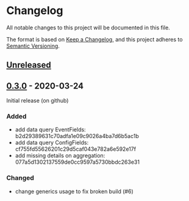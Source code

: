 # Changelog

All notable changes to this project will be documented in this file.

The format is based on [Keep a Changelog](https://keepachangelog.com/en/1.0.0/),
and this project adheres to [Semantic Versioning](https://semver.org/spec/v2.0.0.html).

## [Unreleased]

## [0.3.0] - 2020-03-24

Initial release (on github)

### Added

- add data query EventFields: b2d29389631c70adfa1e09c9026a4ba7d6b5ac1b
- add data query ConfigFields: cf755fd55626201c29d5caf043e782a6e592e17f
- add missing details on aggregation: 077a5d1302137559de0cc9597a5730bbdc263e31

### Changed

- change generics usage to fix broken build (#6)

[unreleased]: https://github.com/djlauk/punchcard/compare/v0.3.0...HEAD
[0.3.0]: https://github.com/paulscherrerinstitute/databuffer-query-js/releases/v0.3.0
